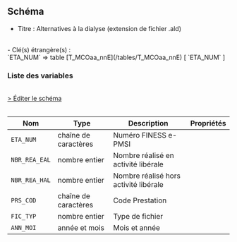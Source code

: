 ## Schéma

- Titre : Alternatives à la dialyse (extension de fichier .ald)
<br />
- Clé(s) étrangère(s) : <br />
`ETA_NUM` => table [T_MCOaa_nnE](/tables/T_MCOaa_nnE) [ `ETA_NUM` ]<br />

### Liste des variables
<br />
<div>
    <a href="https://gitlab.com/healthdatahub/schema-snds/edit/master/schemas/PMSI/PMSI%20MCO/T_SUPaa_nnALD.json"  
    arget="_blank" rel="noopener noreferrer">> Éditer le schéma</a>
    <OutboundLink />
</div>
<br />

Nom|Type|Description|Propriétés
-|-|-|-
`ETA_NUM`|chaîne de caractères|Numéro FINESS e-PMSI||
`NBR_REA_EAL`|nombre entier|Nombre réalisé en activité libérale||
`NBR_REA_HAL`|nombre entier|Nombre réalisé hors activité libérale||
`PRS_COD`|chaîne de caractères|Code Prestation||
`FIC_TYP`|nombre entier|Type de fichier||
`ANN_MOI`|année et mois|Mois et année||

